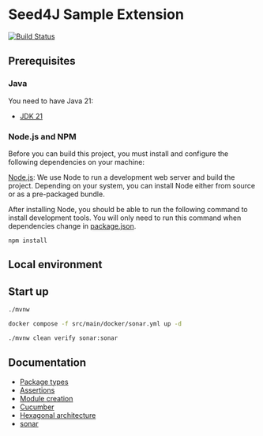 # Seed4J Sample Extension

[![Build Status][github-actions-image]][github-actions-url]

## Prerequisites

### Java

You need to have Java 21:

- [JDK 21](https://openjdk.java.net/projects/jdk/21/)

### Node.js and NPM

Before you can build this project, you must install and configure the following dependencies on your machine:

[Node.js](https://nodejs.org/): We use Node to run a development web server and build the project.
Depending on your system, you can install Node either from source or as a pre-packaged bundle.

After installing Node, you should be able to run the following command to install development tools.
You will only need to run this command when dependencies change in [package.json](package.json).

```
npm install
```

## Local environment

<!-- jhipster-needle-localEnvironment -->

## Start up

```bash
./mvnw
```

```bash
docker compose -f src/main/docker/sonar.yml up -d
```

```bash
./mvnw clean verify sonar:sonar
```

<!-- jhipster-needle-startupCommand -->

## Documentation

- [Package types](documentation/package-types.md)
- [Assertions](documentation/assertions.md)
- [Module creation](documentation/module-creation.md)
- [Cucumber](documentation/cucumber.md)
- [Hexagonal architecture](documentation/hexagonal-architecture.md)
- [sonar](documentation/sonar.md)

<!-- jhipster-needle-documentation -->

[github-actions-image]: https://github.com/seed4j/seed4j-sample-extension/workflows/build/badge.svg
[github-actions-url]: https://github.com/seed4j/seed4j-sample-extension/actions
